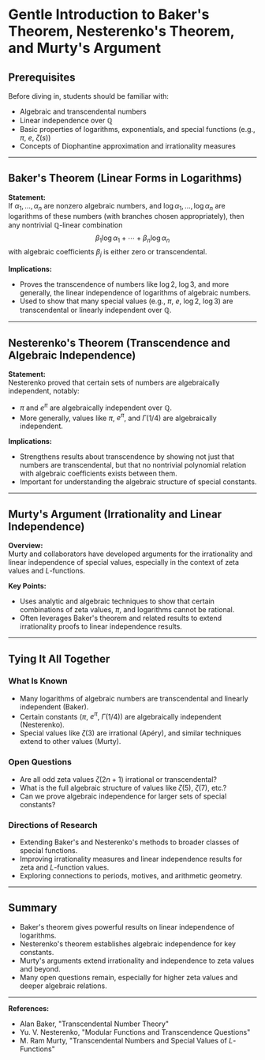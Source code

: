 # Gentle Introduction to Baker's Theorem, Nesterenko's Theorem, and Murty's Argument

## Prerequisites

Before diving in, students should be familiar with:
- Algebraic and transcendental numbers
- Linear independence over $\mathbb{Q}$
- Basic properties of logarithms, exponentials, and special functions (e.g., $\pi$, $e$, $\zeta(s)$)
- Concepts of Diophantine approximation and irrationality measures

---

## Baker's Theorem (Linear Forms in Logarithms)

**Statement:**  
If $\alpha_1, \ldots, \alpha_n$ are nonzero algebraic numbers, and $\log \alpha_1, \ldots, \log \alpha_n$ are logarithms of these numbers (with branches chosen appropriately), then any nontrivial $\mathbb{Q}$-linear combination
$$
\beta_1 \log \alpha_1 + \cdots + \beta_n \log \alpha_n
$$
with algebraic coefficients $\beta_j$ is either zero or transcendental.

**Implications:**  
- Proves the transcendence of numbers like $\log 2$, $\log 3$, and more generally, the linear independence of logarithms of algebraic numbers.
- Used to show that many special values (e.g., $\pi$, $e$, $\log 2$, $\log 3$) are transcendental or linearly independent over $\mathbb{Q}$.

---

## Nesterenko's Theorem (Transcendence and Algebraic Independence)

**Statement:**  
Nesterenko proved that certain sets of numbers are algebraically independent, notably:
- $\pi$ and $e^\pi$ are algebraically independent over $\mathbb{Q}$.
- More generally, values like $\pi$, $e^\pi$, and $\Gamma(1/4)$ are algebraically independent.

**Implications:**  
- Strengthens results about transcendence by showing not just that numbers are transcendental, but that no nontrivial polynomial relation with algebraic coefficients exists between them.
- Important for understanding the algebraic structure of special constants.

---

## Murty's Argument (Irrationality and Linear Independence)

**Overview:**  
Murty and collaborators have developed arguments for the irrationality and linear independence of special values, especially in the context of zeta values and $L$-functions.

**Key Points:**  
- Uses analytic and algebraic techniques to show that certain combinations of zeta values, $\pi$, and logarithms cannot be rational.
- Often leverages Baker's theorem and related results to extend irrationality proofs to linear independence results.

---

## Tying It All Together

### What Is Known

- Many logarithms of algebraic numbers are transcendental and linearly independent (Baker).
- Certain constants ($\pi$, $e^\pi$, $\Gamma(1/4)$) are algebraically independent (Nesterenko).
- Special values like $\zeta(3)$ are irrational (Apéry), and similar techniques extend to other values (Murty).

### Open Questions

- Are all odd zeta values $\zeta(2n+1)$ irrational or transcendental?
- What is the full algebraic structure of values like $\zeta(5)$, $\zeta(7)$, etc.?
- Can we prove algebraic independence for larger sets of special constants?

### Directions of Research

- Extending Baker's and Nesterenko's methods to broader classes of special functions.
- Improving irrationality measures and linear independence results for zeta and $L$-function values.
- Exploring connections to periods, motives, and arithmetic geometry.

---

## Summary

- Baker's theorem gives powerful results on linear independence of logarithms.
- Nesterenko's theorem establishes algebraic independence for key constants.
- Murty's arguments extend irrationality and independence to zeta values and beyond.
- Many open questions remain, especially for higher zeta values and deeper algebraic relations.

---

**References:**  
- Alan Baker, "Transcendental Number Theory"
- Yu. V. Nesterenko, "Modular Functions and Transcendence Questions"
- M. Ram Murty, "Transcendental Numbers and Special Values of $L$-Functions"